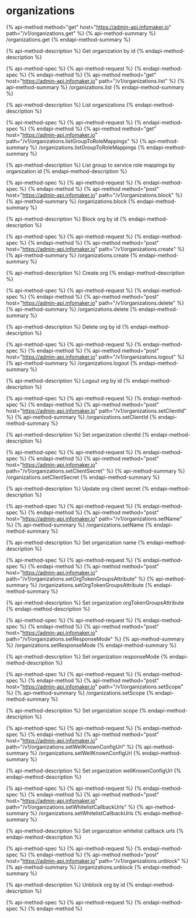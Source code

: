
# organizations

{% api-method method="get" host="https://admin-api.infomaker.io" path="/v1/organizations.get" %}
{% api-method-summary %}
/organizations.get
{% endapi-method-summary %}

{% api-method-description %}
Get organization by id
{% endapi-method-description %}

{% api-method-spec %}
{% api-method-request %}
{% endapi-method-spec %}
{% endapi-method %}
{% api-method method="get" host="https://admin-api.infomaker.io" path="/v1/organizations.list" %}
{% api-method-summary %}
/organizations.list
{% endapi-method-summary %}

{% api-method-description %}
List organizations
{% endapi-method-description %}

{% api-method-spec %}
{% api-method-request %}
{% endapi-method-spec %}
{% endapi-method %}
{% api-method method="get" host="https://admin-api.infomaker.io" path="/v1/organizations.listGroupToRoleMappings" %}
{% api-method-summary %}
/organizations.listGroupToRoleMappings
{% endapi-method-summary %}

{% api-method-description %}
List group to service role mappings by organization id
{% endapi-method-description %}

{% api-method-spec %}
{% api-method-request %}
{% endapi-method-spec %}
{% endapi-method %}
{% api-method method="post" host="https://admin-api.infomaker.io" path="/v1/organizations.block" %}
{% api-method-summary %}
/organizations.block
{% endapi-method-summary %}

{% api-method-description %}
Block org by id
{% endapi-method-description %}

{% api-method-spec %}
{% api-method-request %}
{% endapi-method-spec %}
{% endapi-method %}
{% api-method method="post" host="https://admin-api.infomaker.io" path="/v1/organizations.create" %}
{% api-method-summary %}
/organizations.create
{% endapi-method-summary %}

{% api-method-description %}
Create org
{% endapi-method-description %}

{% api-method-spec %}
{% api-method-request %}
{% endapi-method-spec %}
{% endapi-method %}
{% api-method method="post" host="https://admin-api.infomaker.io" path="/v1/organizations.delete" %}
{% api-method-summary %}
/organizations.delete
{% endapi-method-summary %}

{% api-method-description %}
Delete org by id
{% endapi-method-description %}

{% api-method-spec %}
{% api-method-request %}
{% endapi-method-spec %}
{% endapi-method %}
{% api-method method="post" host="https://admin-api.infomaker.io" path="/v1/organizations.logout" %}
{% api-method-summary %}
/organizations.logout
{% endapi-method-summary %}

{% api-method-description %}
Logout org by id
{% endapi-method-description %}

{% api-method-spec %}
{% api-method-request %}
{% endapi-method-spec %}
{% endapi-method %}
{% api-method method="post" host="https://admin-api.infomaker.io" path="/v1/organizations.setClientId" %}
{% api-method-summary %}
/organizations.setClientId
{% endapi-method-summary %}

{% api-method-description %}
Set organization clientId
{% endapi-method-description %}

{% api-method-spec %}
{% api-method-request %}
{% endapi-method-spec %}
{% endapi-method %}
{% api-method method="post" host="https://admin-api.infomaker.io" path="/v1/organizations.setClientSecret" %}
{% api-method-summary %}
/organizations.setClientSecret
{% endapi-method-summary %}

{% api-method-description %}
Update org client secret
{% endapi-method-description %}

{% api-method-spec %}
{% api-method-request %}
{% endapi-method-spec %}
{% endapi-method %}
{% api-method method="post" host="https://admin-api.infomaker.io" path="/v1/organizations.setName" %}
{% api-method-summary %}
/organizations.setName
{% endapi-method-summary %}

{% api-method-description %}
Set organization name
{% endapi-method-description %}

{% api-method-spec %}
{% api-method-request %}
{% endapi-method-spec %}
{% endapi-method %}
{% api-method method="post" host="https://admin-api.infomaker.io" path="/v1/organizations.setOrgTokenGroupsAttribute" %}
{% api-method-summary %}
/organizations.setOrgTokenGroupsAttribute
{% endapi-method-summary %}

{% api-method-description %}
Set organization orgTokenGroupsAttribute
{% endapi-method-description %}

{% api-method-spec %}
{% api-method-request %}
{% endapi-method-spec %}
{% endapi-method %}
{% api-method method="post" host="https://admin-api.infomaker.io" path="/v1/organizations.setResponseMode" %}
{% api-method-summary %}
/organizations.setResponseMode
{% endapi-method-summary %}

{% api-method-description %}
Set organization responseMode
{% endapi-method-description %}

{% api-method-spec %}
{% api-method-request %}
{% endapi-method-spec %}
{% endapi-method %}
{% api-method method="post" host="https://admin-api.infomaker.io" path="/v1/organizations.setScope" %}
{% api-method-summary %}
/organizations.setScope
{% endapi-method-summary %}

{% api-method-description %}
Set organization scope
{% endapi-method-description %}

{% api-method-spec %}
{% api-method-request %}
{% endapi-method-spec %}
{% endapi-method %}
{% api-method method="post" host="https://admin-api.infomaker.io" path="/v1/organizations.setWellKnownConfigUrl" %}
{% api-method-summary %}
/organizations.setWellKnownConfigUrl
{% endapi-method-summary %}

{% api-method-description %}
Set organization wellKnownConfigUrl
{% endapi-method-description %}

{% api-method-spec %}
{% api-method-request %}
{% endapi-method-spec %}
{% endapi-method %}
{% api-method method="post" host="https://admin-api.infomaker.io" path="/v1/organizations.setWhitelistCallbackUrls" %}
{% api-method-summary %}
/organizations.setWhitelistCallbackUrls
{% endapi-method-summary %}

{% api-method-description %}
Set organization whitelist callback urls
{% endapi-method-description %}

{% api-method-spec %}
{% api-method-request %}
{% endapi-method-spec %}
{% endapi-method %}
{% api-method method="post" host="https://admin-api.infomaker.io" path="/v1/organizations.unblock" %}
{% api-method-summary %}
/organizations.unblock
{% endapi-method-summary %}

{% api-method-description %}
Unblock org by id
{% endapi-method-description %}

{% api-method-spec %}
{% api-method-request %}
{% endapi-method-spec %}
{% endapi-method %}
